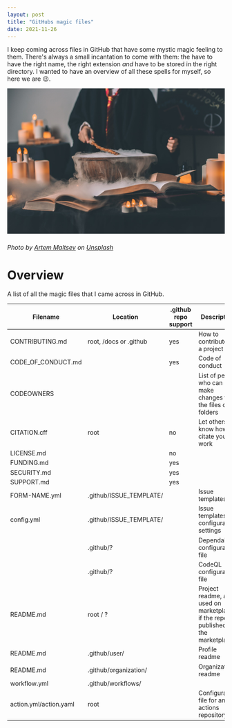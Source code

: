 ```yaml
---
layout: post
title: "GitHubs magic files"
date: 2021-11-26
---
```


I keep coming across files in GitHub that have some mystic magic feeling to them. There's always a small incantation to come with them: the have to have the right name, the right extension *and* have to be stored in the right directory. I wanted to have an overview of all these spells for myself, so here we are 😉.

![Photo of a cauldron with a person pointing a want to it, mist coming out of the cauldron](/images/20211126/20211126-github-magic-files.jpg)
###### Photo by <a href="https://unsplash.com/@art_maltsev?utm_source=unsplash&utm_medium=referral&utm_content=creditCopyText">Artem Maltsev</a> on <a href="https://unsplash.com/s/photos/magic?utm_source=unsplash&utm_medium=referral&utm_content=creditCopyText">Unsplash</a>
  
# Overview
A list of all the magic files that I came across in GitHub.

|Filename|Location|.github repo support|Description|Docs|
|---|---|---|---|---|
|CONTRIBUTING.md|root, /docs or .github|yes|How to contribute to a project|[guidelines](https://docs.github.com/en/communities/setting-up-your-project-for-healthy-contributions/setting-guidelines-for-repository-contributors)|
|CODE_OF_CONDUCT.md||yes|Code of conduct||
|CODEOWNERS|||List of people who can make changes to the files or folders|
|CITATION.cff|root|no|Let others know how to citate your work|[cff](https://docs.github.com/en/repositories/managing-your-repositorys-settings-and-features/customizing-your-repository/about-citation-files))|
|LICENSE.md||no|||
|FUNDING.md||yes|||
|SECURITY.md||yes|||
|SUPPORT.md||yes|||
|FORM-NAME.yml|.github/ISSUE_TEMPLATE/||Issue templates|[templates](https://docs.github.com/en/communities/using-templates-to-encourage-useful-issues-and-pull-requests/configuring-issue-templates-for-your-repository)|
|config.yml|.github/ISSUE_TEMPLATE/||Issue templates configuration settings|[template chooser](https://docs.github.com/en/communities/using-templates-to-encourage-useful-issues-and-pull-requests/configuring-issue-templates-for-your-repository#configuring-the-template-chooser)|
||.github/?||Dependabot configuration file||
||.github/?||CodeQL configuration file||
|README.md|root / ? ||Project readme, also used on marketplace if the repo is published to the marketplace|
|README.md|.github/user/||Profile readme||
|README.md|.github/organization/||Organization readme||
|workflow.yml|.github/workflows/|||[workflows](https://docs.github.com/en/github/automating-your-workflow/automating-workflows-with-github-actions)|
|action.yml/action.yaml|root||Configuration file for an actions repository||